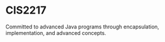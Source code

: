 # CIS2217
Committed to advanced Java programs through encapsulation, implementation, and advanced concepts.
